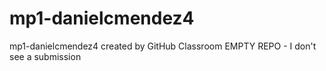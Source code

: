 # mp1-danielcmendez4
mp1-danielcmendez4 created by GitHub Classroom
EMPTY REPO - I don't see a submission 

